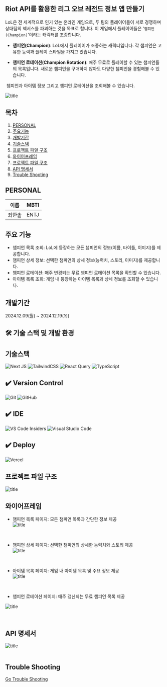 ##  Riot API를 활용한 리그 오브 레전드 정보 앱 만들기


LoL은 전 세계적으로 인기 있는 온라인 게임으로, 두 팀의 플레이어들이 서로 경쟁하며 상대팀의 넥서스를 파괴하는 것을 목표로 합니다. 이 게임에서 플레이어들은 '`챔피언(Champion)`'이라는 캐릭터를 조종합니다.

- **챔피언(Champion)**: LoL에서 플레이어가 조종하는 캐릭터입니다. 각 챔피언은 고유한 능력과 플레이 스타일을 가지고 있습니다.

- **챔피언 로테이션(Champion Rotation)**: 매주 무료로 플레이할 수 있는 챔피언들의 목록입니다. 새로운 챔피언을 구매하지 않아도 다양한 챔피언을 경험해볼 수 있습니다.

 챔피언과 아이템 정보 그리고 챔피언 로테이션을 조회해볼 수 있습니다.

![title](https://img1.daumcdn.net/thumb/R1280x0/?scode=mtistory2&fname=https%3A%2F%2Fblog.kakaocdn.net%2Fdn%2FVxUG7%2FbtsLmV6fqtZ%2F29pTAGLoJPoBfRGeAUZtI1%2Fimg.png)   
  

## 목차 

1. [PERSONAL](#PERSONAL) 
2. [주요기능](#주요기능-기능) 
3. [개발기간](#개발기간) 
4. [기술스택](#기술스택) 
5. [프로젝트 파일 구조](#프로젝트-파일-구조) 
6. [와이어프레임](#와이어프레임) 
7. [프로젝트 파일 구조](#프로젝트-파일-구조) 
8. [API 명세서](#API-명세서) 
9. [Trouble Shooting](#trouble-shooting) 



## PERSONAL 
|이름|MBTI|
|---|---|
|최한솔|ENTJ|


## 주요 기능
- 챔피언 목록 조회: LoL에 등장하는 모든 챔피언의 정보(이름, 타이틀, 이미지)를 제공합니다.
- 챔피언 상세 정보: 선택한 챔피언의 상세 정보(능력치, 스토리, 이미지)를 제공합니다.
- 챔피언 로테이션: 매주 변경되는 무료 챔피언 로테이션 목록을 확인할 수 있습니다.
- 아이템 목록 조회: 게임 내 등장하는 아이템 목록과 상세 정보를 조회할 수 있습니다.


## 개발기간
2024.12.09(월) ~ 2024.12.19(목)

## 🛠 기술 스택 및 개발 환경

## 기술스택
![Next JS](https://img.shields.io/badge/Next-black?style=for-the-badge&logo=next.js&logoColor=white)
![TailwindCSS](https://img.shields.io/badge/tailwindcss-%2338B2AC.svg?style=for-the-badge&logo=tailwind-css&logoColor=white)
![React Query](https://img.shields.io/badge/-React%20Query-FF4154?style=for-the-badge&logo=react%20query&logoColor=white)
![TypeScript](https://img.shields.io/badge/typescript-%23007ACC.svg?style=for-the-badge&logo=typescript&logoColor=white)


## ✔️ Version Control
![Git](https://img.shields.io/badge/git-%23F05033.svg?style=for-the-badge&logo=git&logoColor=white)
![GitHub](https://img.shields.io/badge/github-%23121011.svg?style=for-the-badge&logo=github&logoColor=white)

## ✔️ IDE
![VS Code Insiders](https://img.shields.io/badge/VS%20Code%20Insiders-35b393.svg?style=for-the-badge&logo=visual-studio-code&logoColor=white)
![Visual Studio Code](https://img.shields.io/badge/Visual%20Studio%20Code-0078d7.svg?style=for-the-badge&logo=visual-studio-code&logoColor=white)
## ✔️ Deploy
![Vercel](https://img.shields.io/badge/vercel-%23000000.svg?style=for-the-badge&logo=vercel&logoColor=white)


## 프로젝트 파일 구조
![title](https://img1.daumcdn.net/thumb/R1280x0/?scode=mtistory2&fname=https%3A%2F%2Fblog.kakaocdn.net%2Fdn%2Fdfrd4d%2FbtsLlregHHL%2Fyxx3jNIiE0ANvrkJYtFTlk%2Fimg.png)   


## 와이어프레임 

- 챔피언 목록 페이지: 모든 챔피언 목록과 간단한 정보 제공 </br>
![title](https://img1.daumcdn.net/thumb/R1280x0/?scode=mtistory2&fname=https%3A%2F%2Fblog.kakaocdn.net%2Fdn%2Fl5xdT%2FbtsLldm2MPG%2FjpkCKL1CluFhbvoYJtKiZ1%2Fimg.png)   
</br>

- 챔피언 상세 페이지: 선택한 챔피언의 상세한 능력치와 스토리 제공 </br>
![title](https://img1.daumcdn.net/thumb/R1280x0/?scode=mtistory2&fname=https%3A%2F%2Fblog.kakaocdn.net%2Fdn%2FFFxf5%2FbtsLlsRKAn4%2Fez0Tt7pOo0QZzql7mQgJ5k%2Fimg.png)   
</br>

- 아이템 목록 페이지: 게임 내 아이템 목록 및 주요 정보 제공 </br>
![title](https://img1.daumcdn.net/thumb/R1280x0/?scode=mtistory2&fname=https%3A%2F%2Fblog.kakaocdn.net%2Fdn%2FbYHl5J%2FbtsLk78qkMX%2FndHtV6uDWblEhGu6ENtfMk%2Fimg.png)   
</br>

- 챔피언 로테이션 페이지: 매주 갱신되는 무료 챔피언 목록 제공 </br>

![title](https://img1.daumcdn.net/thumb/R1280x0/?scode=mtistory2&fname=https%3A%2F%2Fblog.kakaocdn.net%2Fdn%2FcR7IdJ%2FbtsLli2QKyy%2FBcNaK7NOAChTXzVSHijvFK%2Fimg.png)   


</br>

## API 명세서

![title](https://img1.daumcdn.net/thumb/R1280x0/?scode=mtistory2&fname=https%3A%2F%2Fblog.kakaocdn.net%2Fdn%2F79Niz%2FbtsLnmWJF8p%2FAj6kSpZzMKelDLkvsqU5W0%2Fimg.png)   
</br>


## Trouble Shooting
[Go Trouble Shooting](https://winwin0219.tistory.com/159)   


